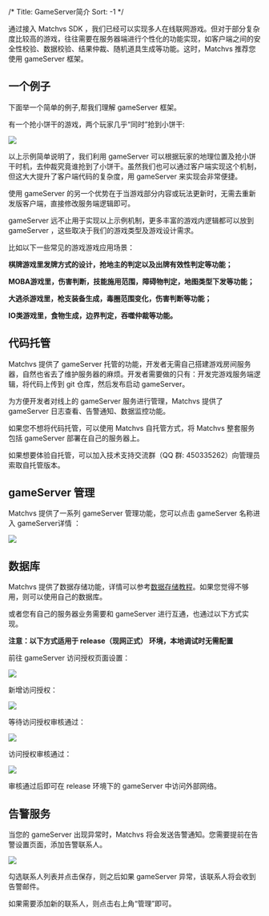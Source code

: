 /*
Title: GameServer简介
Sort: -1
*/

通过接入 Matchvs SDK ，我们已经可以实现多人在线联网游戏。但对于部分复杂度比较高的游戏，往往需要在服务器端进行个性化的功能实现，如客户端之间的安全性校验、数据校验、结果仲裁、随机道具生成等功能。这时，Matchvs 推荐您使用 gameServer 框架。

## 一个例子

下面举一个简单的例子,帮我们理解 gameServer 框架。

有一个抢小饼干的游戏，两个玩家几乎“同时”抢到小饼干:

![](http://imgs.matchvs.com/static/Doc-img/new-start/gameServerimg/gsex.png)

以上示例简单说明了，我们利用 gameServer 可以根据玩家的地理位置及抢小饼干时机，去仲裁究竟谁抢到了小饼干。虽然我们也可以通过客户端实现这个机制，但这大大提升了客户端代码的复杂度，用 gameServer 来实现会非常便捷。

使用 gameServer 的另一个优势在于当游戏部分内容或玩法更新时，无需去重新发版客户端，直接修改服务端逻辑即可。

gameServer 远不止用于实现以上示例机制，更多丰富的游戏内逻辑都可以放到 gameServer ，这些取决于我们的游戏类型及游戏设计需求。

比如以下一些常见的游戏游戏应用场景：

**棋牌游戏里发牌方式的设计，抢地主的判定以及出牌有效性判定等功能；**

**MOBA游戏里，伤害判断，技能施用范围，障碍物判定，地图类型下发等功能；**

**大逃杀游戏里，枪支装备生成，毒圈范围变化，伤害判断等功能；**

**IO类游戏里，食物生成，边界判定，吞噬仲裁等功能。**



## 代码托管

Matchvs 提供了 gameServer 托管的功能，开发者无需自己搭建游戏房间服务器，自然也省去了维护服务器的麻烦。开发者需要做的只有：开发完游戏服务端逻辑，将代码上传到 git 仓库，然后发布启动 gameServer。

为方便开发者对线上的 gameServer 服务进行管理，Matchvs 提供了 gameServer 日志查看、告警通知、数据监控功能。

如果您不想将代码托管，可以使用 Matchvs 自托管方式，将 Matchvs 整套服务包括 gameServer 部署在自己的服务器上。

如果想要体验自托管，可以加入技术支持交流群（QQ 群: 450335262）向管理员索取自托管版本。

## gameServer 管理

Matchvs 提供了一系列 gameServer 管理功能，您可以点击 gameServer 名称进入 gameServer详情 ：

![](http://imgs.matchvs.com/static/Doc-img/new-start/gameServerimg/gslist.png)



## 数据库

Matchvs 提供了数据存储功能，详情可以参考[数据存储教程](http://www.matchvs.com/service?page=DataStoreGuide)。如果您觉得不够用，则可以使用自己的数据库。

或者您有自己的服务器业务需要和 gameServer 进行互通，也通过以下方式实现。

**注意：以下方式适用于 release（现网正式） 环境，本地调试时无需配置**

前往 gameServer 访问授权页面设置：



![](http://imgs.matchvs.com/static/Doc-img/gamePub/GameServerImg/进入访问授权页面.png)

新增访问授权：

![](http://imgs.matchvs.com/static/Doc-img/gamePub/GameServerImg/新增访问授权.png)



等待访问授权审核通过：

![](http://imgs.matchvs.com/static/Doc-img/gamePub/GameServerImg/访问授权待审核.png)



访问授权审核通过：

![](http://imgs.matchvs.com/static/Doc-img/gamePub/GameServerImg/访问授权审核通过.png)

审核通过后即可在 release 环境下的 gameServer 中访问外部网络。

## 告警服务

当您的 gameServer 出现异常时，Matchvs 将会发送告警通知。您需要提前在告警设置页面，添加告警联系人。

![](http://imgs.matchvs.com/static/Doc-img/new-start/gameServerimg/gswarn.png)

勾选联系人列表并点击保存，则之后如果 gameServer 异常，该联系人将会收到告警邮件。

如果需要添加新的联系人，则点击右上角“管理”即可。
